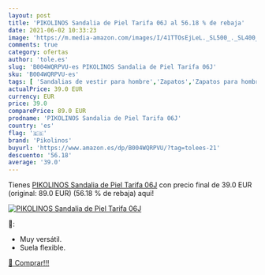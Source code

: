 ```yaml
---
layout: post
title: 'PIKOLINOS Sandalia de Piel Tarifa 06J al 56.18 % de rebaja'
date: 2021-06-02 10:33:23
image: 'https://m.media-amazon.com/images/I/41TTOsEjLeL._SL500_._SL400_.jpg'
comments: true
category: ofertas
author: 'tole.es'
slug: 'B004WQRPVU-es PIKOLINOS Sandalia de Piel Tarifa 06J'
sku: 'B004WQRPVU-es'
tags: [ 'Sandalias de vestir para hombre','Zapatos','Zapatos para hombre','Zapatos y complementos','pikolinos','sandalia', ]
actualPrice: 39.0 EUR
currency: EUR
price: 39.0
comparePrice: 89.0 EUR
prodname: 'PIKOLINOS Sandalia de Piel Tarifa 06J'
country: 'es'
flag: '🇪🇸'
brand: 'Pikolinos'
buyurl: 'https://www.amazon.es/dp/B004WQRPVU/?tag=tolees-21'
descuento: '56.18'
average: '39.0'
---
```


Tienes [PIKOLINOS Sandalia de Piel Tarifa 06J](https://www.amazon.es/dp/B004WQRPVU/?tag=tolees-21) con precio final de  39.0 EUR (original: 89.0 EUR) (56.18 %  de rebaja) aqui!

[![PIKOLINOS Sandalia de Piel Tarifa 06J](https://m.media-amazon.com/images/I/41TTOsEjLeL._SL500_._SL400_.jpg)](https://www.amazon.es/dp/B004WQRPVU/?tag=tolees-21)

🔎:

- Muy versátil.
- Suela flexible.

[🛒 Comprar!!!](https://www.amazon.es/dp/B004WQRPVU/?tag=tolees-21)
